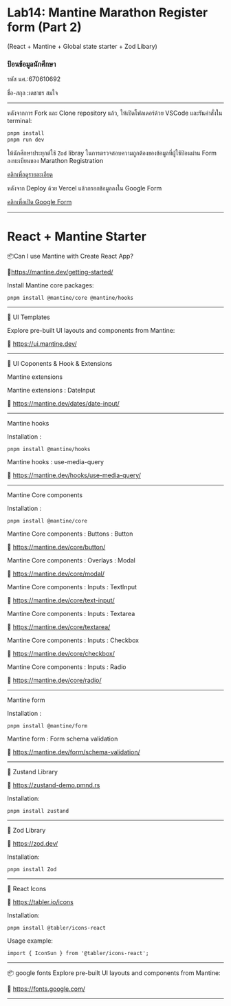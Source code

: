 # Lab14: Mantine Marathon Register form (Part 2) 
(React + Mantine + Global state starter + Zod Libary)

### ป้อนข้อมูลนักศึกษา

รหัส นศ.:670610692

ชื่อ-สกุล :เดชาธร สมใจ

---

หลังจากการ Fork และ Clone repository แล้ว, ให้เปิดโฟลเดอร์ด้วย VSCode และรันคำสั่งใน terminal:

```bash
pnpm install
pnpm run dev
```

ให้นักศึกษาประยุกต์ใช้ `Zod` libray ในการตรวจสอบความถูกต้องของข้อมูลที่ผู้ใช้ป้อนผ่าน Form ลงทะเบียนของ Marathon Registration

[คลิกเพื่อดูรายละเอียด](https://o365cmu-my.sharepoint.com/:b:/g/personal/dome_potikanond_cmu_ac_th/ETuKUwz2aFtErBeqCxIwkeoBihyrR2PTFK0_0UDDca37_g?e=hWU37a)

หลังจาก Deploy ด้วย Vercel แล้วกรอกข้อมูลลงใน Google Form

[คลิกเพื่อเปิด Google Form](https://o365cmu-my.sharepoint.com/:x:/g/personal/dome_potikanond_cmu_ac_th/ETFvzKA2h2lKk-3ktumEanUBRtX4sAvNHk-ssok3MFwYOg)

---

# React + Mantine Starter

📦Can I use Mantine with Create React App?

🔗https://mantine.dev/getting-started/

Install Mantine core packages:

```
pnpm install @mantine/core @mantine/hooks

```
---

🎨 UI Templates

Explore pre-built UI layouts and components from Mantine:

🔗 https://ui.mantine.dev/

---

🎨 UI Coponents & Hook & Extensions

Mantine extensions

Mantine extensions : DateInput

🔗 https://mantine.dev/dates/date-input/

---

Mantine hooks

Installation :

```
pnpm install @mantine/hooks

```

Mantine hooks : use-media-query

🔗 https://mantine.dev/hooks/use-media-query/

---

Mantine Core components

Installation :

```
pnpm install @mantine/core

```

Mantine Core components : Buttons : Button

🔗 https://mantine.dev/core/button/

Mantine Core components : Overlays : Modal

🔗 https://mantine.dev/core/modal/

Mantine Core components : Inputs : TextInput

🔗 https://mantine.dev/core/text-input/

Mantine Core components : Inputs : Textarea

🔗 https://mantine.dev/core/textarea/

Mantine Core components : Inputs : Checkbox

🔗 https://mantine.dev/core/checkbox/

Mantine Core components : Inputs : Radio

🔗 https://mantine.dev/core/radio/

---

Mantine form

Installation :

```
pnpm install @mantine/form

```

Mantine form : Form schema validation

🔗 https://mantine.dev/form/schema-validation/

---

🎯 Zustand Library

🔗 https://zustand-demo.pmnd.rs

Installation:

```
pnpm install zustand

```
---

🎯 Zod Library

🔗 https://zod.dev/

Installation:

```
pnpm install Zod

```
---

🎯 React Icons

🔗 https://tabler.io/icons

Installation:

```
pnpm install @tabler/icons-react

```

Usage example:

```
import { IconSun } from '@tabler/icons-react';

```
---

📦 google fonts
Explore pre-built UI layouts and components from Mantine:

🔗 https://fonts.google.com/

---
